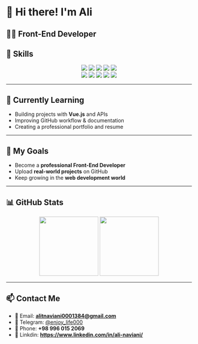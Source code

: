 # 👋 Hi there! I'm Ali  

## 👨‍💻 Front-End Developer  

## 🚀 Skills  
<p align="center">
  <img src="https://img.shields.io/badge/HTML5-E34F26?style=flat&logo=html5&logoColor=white" />
  <img src="https://img.shields.io/badge/CSS3-1572B6?style=flat&logo=css3&logoColor=white" />
  <img src="https://img.shields.io/badge/JavaScript-F7DF1E?style=flat&logo=javascript&logoColor=black" />
  <img src="https://img.shields.io/badge/TypeScript-3178C6?style=flat&logo=typescript&logoColor=white" />
  <img src="https://img.shields.io/badge/Bootstrap-7952B3?style=flat&logo=bootstrap&logoColor=white" />
  <br/>
  <img src="https://img.shields.io/badge/Tailwind-38B2AC?style=flat&logo=tailwindcss&logoColor=white" />
  <img src="https://img.shields.io/badge/Vue.js-4FC08D?style=flat&logo=vue.js&logoColor=white" />
  <img src="https://img.shields.io/badge/Nuxt.js-00C58E?style=flat&logo=nuxt.js&logoColor=white" />
  <img src="https://img.shields.io/badge/Git-F05032?style=flat&logo=git&logoColor=white" />
  <img src="https://img.shields.io/badge/GitHub-181717?style=flat&logo=github&logoColor=white" />
</p>

---

## 🌱 Currently Learning  
- Building projects with **Vue.js** and APIs  
- Improving GitHub workflow & documentation  
- Creating a professional portfolio and resume  

---

## 🎯 My Goals  
- Become a **professional Front-End Developer**  
- Upload **real-world projects** on GitHub  
- Keep growing in the **web development world**  

---

## 📊 GitHub Stats  

<p align="center">
  <img src="https://github-readme-stats.vercel.app/api?username=Ali-T-Dev&show_icons=true&theme=radical" height="160"/>
  <img src="https://github-readme-stats.vercel.app/api/top-langs/?username=Ali-T-Dev&layout=compact&theme=radical" height="160"/>
</p>

---

## 📫 Contact Me  
- 📧 Email: **alitnaviani0001384@gmail.com**  
- 💬 Telegram: [@enjoy_life000](https://t.me/enjoy_life000)  
- 📱 Phone: **+98 996 015 2069**
- 💼 Linkdin: **https://www.linkedin.com/in/ali-naviani/**
